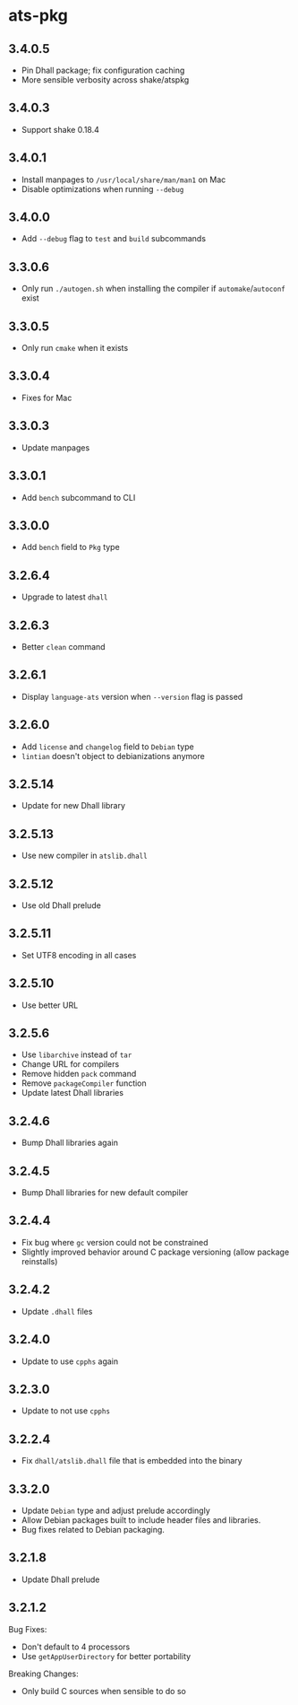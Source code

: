 # ats-pkg

## 3.4.0.5

  * Pin Dhall package; fix configuration caching
  * More sensible verbosity across shake/atspkg

## 3.4.0.3

  * Support shake 0.18.4

## 3.4.0.1

  * Install manpages to `/usr/local/share/man/man1` on Mac
  * Disable optimizations when running `--debug`

## 3.4.0.0

  * Add `--debug` flag to `test` and `build` subcommands

## 3.3.0.6

  * Only run `./autogen.sh` when installing the compiler if
    `automake`/`autoconf` exist

## 3.3.0.5

  * Only run `cmake` when it exists

## 3.3.0.4

  * Fixes for Mac

## 3.3.0.3

  * Update manpages

## 3.3.0.1

  * Add `bench` subcommand to CLI

## 3.3.0.0

  * Add `bench` field to `Pkg` type

## 3.2.6.4

  * Upgrade to latest `dhall`

## 3.2.6.3

  * Better `clean` command

## 3.2.6.1

  * Display `language-ats` version when `--version` flag is passed

## 3.2.6.0

  * Add `license` and `changelog` field to `Debian` type
  * `lintian` doesn't object to debianizations anymore

## 3.2.5.14

  * Update for new Dhall library

## 3.2.5.13

  * Use new compiler in `atslib.dhall`

## 3.2.5.12

  * Use old Dhall prelude

## 3.2.5.11

  * Set UTF8 encoding in all cases

## 3.2.5.10

  * Use better URL

## 3.2.5.6

  * Use `libarchive` instead of `tar`
  * Change URL for compilers
  * Remove hidden `pack` command
  * Remove `packageCompiler` function
  * Update latest Dhall libraries

## 3.2.4.6

  * Bump Dhall libraries again

## 3.2.4.5

  * Bump Dhall libraries for new default compiler

## 3.2.4.4

  * Fix bug where `gc` version could not be constrained
  * Slightly improved behavior around C package versioning (allow package
    reinstalls)

## 3.2.4.2

  * Update `.dhall` files

## 3.2.4.0

  * Update to use `cpphs` again

## 3.2.3.0

  * Update to not use `cpphs`

## 3.2.2.4

  * Fix `dhall/atslib.dhall` file that is embedded into the binary

## 3.3.2.0

  * Update `Debian` type and adjust prelude accordingly
  * Allow Debian packages built to include header files and libraries.
  * Bug fixes related to Debian packaging.

## 3.2.1.8

  * Update Dhall prelude

## 3.2.1.2

Bug Fixes:

  * Don't default to 4 processors
  * Use `getAppUserDirectory` for better portability

Breaking Changes:

  * Only build C sources when sensible to do so
